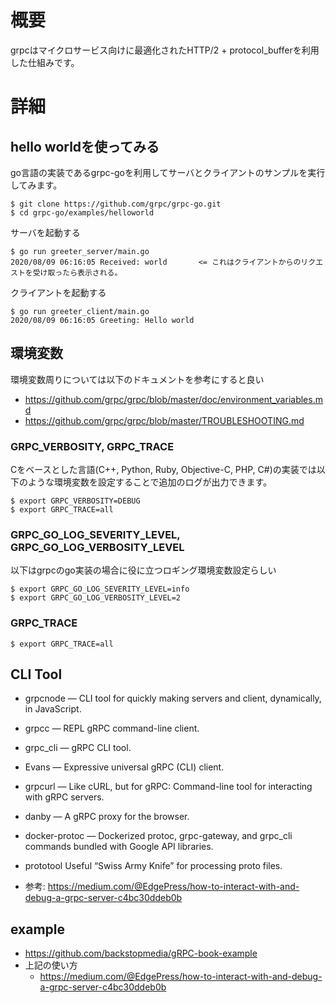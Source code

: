 # 概要
grpcはマイクロサービス向けに最適化されたHTTP/2 + protocol_bufferを利用した仕組みです。


# 詳細

## hello worldを使ってみる
go言語の実装であるgrpc-goを利用してサーバとクライアントのサンプルを実行してみます。
```
$ git clone https://github.com/grpc/grpc-go.git
$ cd grpc-go/examples/helloworld
```

サーバを起動する
```
$ go run greeter_server/main.go
2020/08/09 06:16:05 Received: world       <= これはクライアントからのリクエストを受け取ったら表示される。
```

クライアントを起動する
```
$ go run greeter_client/main.go
2020/08/09 06:16:05 Greeting: Hello world
```


## 環境変数
環境変数周りについては以下のドキュメントを参考にすると良い
- https://github.com/grpc/grpc/blob/master/doc/environment_variables.md
- https://github.com/grpc/grpc/blob/master/TROUBLESHOOTING.md

### GRPC_VERBOSITY, GRPC_TRACE
Cをベースとした言語(C++, Python, Ruby, Objective-C, PHP, C#)の実装では以下のような環境変数を設定することで追加のログが出力できます。
```
$ export GRPC_VERBOSITY=DEBUG
$ export GRPC_TRACE=all
```

### GRPC_GO_LOG_SEVERITY_LEVEL, GRPC_GO_LOG_VERBOSITY_LEVEL
以下はgrpcのgo実装の場合に役に立つロギング環境変数設定らしい
```
$ export GRPC_GO_LOG_SEVERITY_LEVEL=info
$ export GRPC_GO_LOG_VERBOSITY_LEVEL=2
```

### GRPC_TRACE
```
$ export GRPC_TRACE=all
```

## CLI Tool

- grpcnode — CLI tool for quickly making servers and client, dynamically, in JavaScript.
- grpcc — REPL gRPC command-line client.
- grpc_cli — gRPC CLI tool.
- Evans — Expressive universal gRPC (CLI) client.
- grpcurl — Like cURL, but for gRPC: Command-line tool for interacting with gRPC servers.
- danby — A gRPC proxy for the browser.
- docker-protoc — Dockerized protoc, grpc-gateway, and grpc_cli commands bundled with Google API libraries.
- prototool Useful “Swiss Army Knife” for processing proto files.

- 参考: https://medium.com/@EdgePress/how-to-interact-with-and-debug-a-grpc-server-c4bc30ddeb0b


## example

- https://github.com/backstopmedia/gRPC-book-example
- 上記の使い方
  - https://medium.com/@EdgePress/how-to-interact-with-and-debug-a-grpc-server-c4bc30ddeb0b
